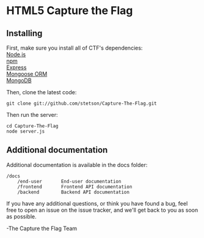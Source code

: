# HTML5 Capture the Flag

## Installing

First, make sure you install all of CTF's dependencies:   
[Node.js](http://nodejs.org/)   
[npm](http://npmjs.org/)   
[Express](http://expressjs.com/)   
[Mongoose ORM](http://mongoosejs.com/)   
[MongoDB](http://www.mongodb.org/)   

Then, clone the latest code:

	git clone git://github.com/stetson/Capture-The-Flag.git

Then run the server:

	cd Capture-The-Flag
	node server.js

## Additional documentation

Additional documentation is available in the docs folder:

	/docs
		/end-user		End-user documentation
		/frontend		Frontend API documentation
		/backend		Backend API documentation

If you have any additional questions, or think you have found a bug,
feel free to open an issue on the issue tracker, and we'll get back to you
as soon as possible.

-The Capture the Flag Team